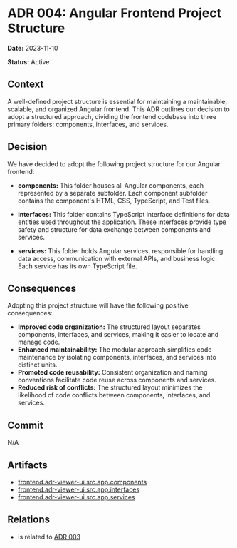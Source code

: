 # ADR 004: Angular Frontend Project Structure

**Date:** 2023-11-10

**Status:** Active

## Context

A well-defined project structure is essential for maintaining a maintainable, scalable, and organized Angular frontend. This ADR outlines our decision to adopt a structured approach, dividing the frontend codebase into three primary folders: components, interfaces, and services.

## Decision

We have decided to adopt the following project structure for our Angular frontend:

* **components:** This folder houses all Angular components, each represented by a separate subfolder. Each component subfolder contains the component's HTML, CSS, TypeScript, and Test files.

* **interfaces:** This folder contains TypeScript interface definitions for data entities used throughout the application. These interfaces provide type safety and structure for data exchange between components and services.

* **services:** This folder holds Angular services, responsible for handling data access, communication with external APIs, and business logic. Each service has its own TypeScript file.

## Consequences

Adopting this project structure will have the following positive consequences:

* **Improved code organization:** The structured layout separates components, interfaces, and services, making it easier to locate and manage code.
* **Enhanced maintainability:** The modular approach simplifies code maintenance by isolating components, interfaces, and services into distinct units.
* **Promoted code reusability:** Consistent organization and naming conventions facilitate code reuse across components and services.
* **Reduced risk of conflicts:** The structured layout minimizes the likelihood of code conflicts between components, interfaces, and services.

## Commit

N/A

## Artifacts

- [frontend.adr-viewer-ui.src.app.components](../../frontend/adr-viewer-ui/src/app/components)
- [frontend.adr-viewer-ui.src.app.interfaces](../../frontend/adr-viewer-ui/src/app/interfaces)
- [frontend.adr-viewer-ui.src.app.services](../../frontend/adr-viewer-ui/src/app/services)

## Relations

- is related to [ADR 003](adr-003.md)